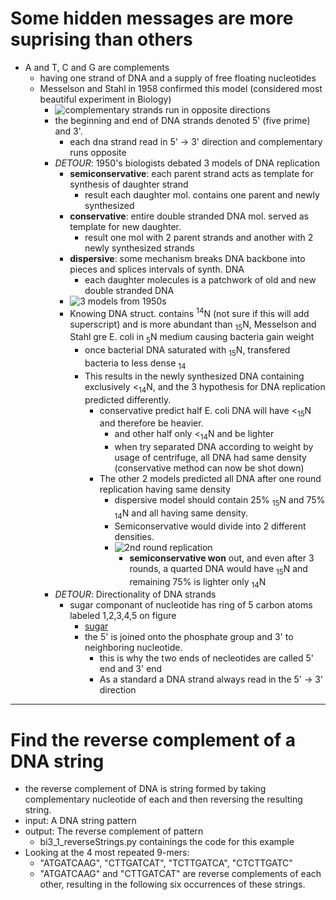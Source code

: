 # Some hidden messages are more suprising than others
- A and T, C and G are complements
    - having one strand of DNA and a supply of free floating nucleotides 
    - Messelson and Stahl in 1958 confirmed this model (considered most beautiful experiment in Biology)
        - ![complementary strands run in opposite directions](http://bioinformaticsalgorithms.com/images/Replication/reverse_complement.png "complementary strands run in opposite directions, from stepik.org")
        - the beginning and end of DNA strands denoted 5' (five prime) and 3'.
            - each dna strand read in 5' -> 3' direction and complementary runs opposite
        - *DETOUR*: 1950's biologists debated 3 models of DNA replication
            - **semiconservative**: each parent strand acts as template for synthesis of daughter strand
                - result each daughter mol. contains one parent and newly synthesized
            - **conservative**: entire double stranded DNA mol. served as template for new daughter.
                - result one mol with 2 parent strands and another with 2 newly synthesized strands
            - **dispersive**: some mechanism breaks DNA backbone into pieces and splices intervals of synth. DNA
                - each daughter molecules is a patchwork of old and new double stranded DNA
            - ![3 models from 1950s](https://stepik.org/media/attachments/lessons/13/replication_models_one_round_1.png "3 models 1950's from stepik.org")
            - Knowing DNA struct. contains <sup>14</sup>N (not sure if this will add superscript) and is more abundant than <sub>15</sub>N, Messelson and Stahl gre E. coli in <sub>5</sub>N medium causing bacteria gain weight
                - once bacterial DNA saturated with <sub>15</sub>N, transfered bacteria to less dense <sub>14</sub>
                - This results in the newly synthesized DNA containing exclusively <<sub>14</sub>N, and the 3 hypothesis for DNA replication predicted differently. 
                    - conservative predict half E. coli DNA will have <<sub>15</sub>N and therefore be heavier.
                        - and other half only <<sub>14</sub>N and be lighter
                        - when try separated DNA according to weight by usage of centrifuge, all DNA had same density (conservative method can now be shot down)
                    - The other 2 models predicted all DNA after one round replication having same density
                        - dispersive model should contain 25% <sub>15</sub>N and 75% <sub>14</sub>N and all having same density.
                        - Semiconservative would divide into 2 different densities.
                        - ![2nd round replication](https://stepik.org/media/attachments/lessons/13/replication_models_2.png "2nd round replication, from stepik.org")
                            - **semiconservative won** out, and even after 3 rounds, a quarted DNA would have <sub>15</sub>N and remaining 75% is lighter only <sub>14</sub>N
        - *DETOUR*: Directionality of DNA strands
            - sugar componant of nucleotide has ring of 5 carbon atoms labeled 1,2,3,4,5 on figure
                - [sugar](https://stepik.org/media/attachments/lessons/14/nucleotide_4.png "sugar molecule from stepik.org")
                - the 5' is joined onto the phosphate group and 3' to neighboring nucleotide. 
                    - this is why the two ends of necleotides are called 5' end and 3' end
                    - As a standard a DNA strand always read in the 5' -> 3' direction
___

# Find the reverse complement of a DNA string
- the reverse complement of DNA is string formed by taking complementary nucleotide of each and then reversing the resulting string.
- input: A DNA string pattern
- output: The reverse complement of pattern
    - bi3_1_reverseStrings.py containings the code for this example
- Looking at the 4 most repeated 9-mers:
    - "ATGATCAAG",   "CTTGATCAT",   "TCTTGATCA",   "CTCTTGATC"
    - "ATGATCAAG" and "CTTGATCAT" are reverse complements of each other, resulting in the following six occurrences of these strings.

